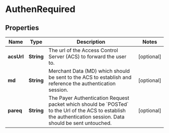 

# AuthenRequired

## Properties

Name | Type | Description | Notes
------------ | ------------- | ------------- | -------------
**acsUrl** | **String** | The url of the Access Control Server (ACS) to forward the user to.  |  [optional]
**md** | **String** | Merchant Data (MD) which should be sent to the ACS to establish and reference the authentication session.  |  [optional]
**pareq** | **String** | The Payer Authentication Request packet which should be &#x60;POSTed&#x60; to the Url of the ACS to establish the authentication session. Data should be sent untouched.  |  [optional]




